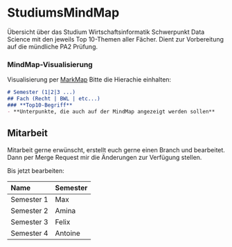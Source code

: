 # StudiumsMindMap

Übersicht über das Studium Wirtschaftsinformatik Schwerpunkt Data Science mit den jeweils Top 10-Themen aller Fächer. Dient zur Vorbereitung auf die mündliche PA2 Prüfung.

### MindMap-Visualisierung
Visualisierung per [MarkMap](https://marketplace.visualstudio.com/items?itemName=gera2ld.markmap-vscode)
Bitte die Hierachie einhalten:
```Markdown
# Semester (1|2|3 ...)
## Fach (Recht | BWL | etc...)
### **Top10-Begriff**
- **Unterpunkte, die auch auf der MindMap angezeigt werden sollen**

```

## Mitarbeit
Mitarbeit gerne erwünscht, erstellt euch gerne einen Branch und bearbeitet. Dann per Merge Request mir die Änderungen zur Verfügung stellen.

Bis jetzt bearbeiten:

| Name | Semester   |
|:--|:--|
|Semester 1 | Max     |
|Semester 2 | Amina   |
|Semester 3 | Felix   |
|Semester 4 | Antoine |
